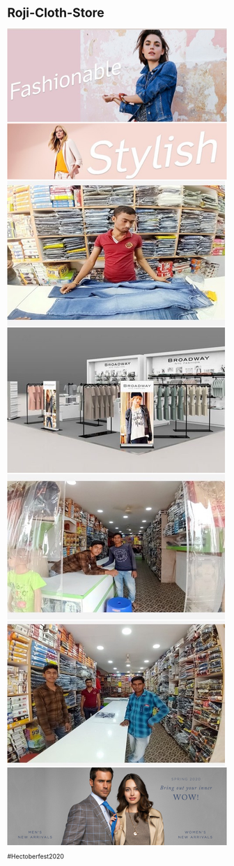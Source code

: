 # Roji-Cloth-Store
![](images/a.jpg)
![](images/aa.jpg)
![](images/amd.jpg)
![](images/abc1.jpg)
![](images/ami.jpg)
![](images/amii.jpg)
![](images/clothbann4.jpg)

#Hectoberfest2020

